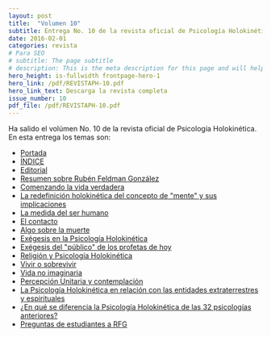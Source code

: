 ```yaml
---
layout: post
title:  "Volumen 10"
subtitle: Entrega No. 10 de la revista oficial de Psicología Holokinética
date: 2016-02-01
categories: revista
# Para SEO
# subtitle: The page subtitle
# description: This is the meta description for this page and will help it appear in search engines
hero_height: is-fullwidth frontpage-hero-1
hero_link: /pdf/REVISTAPH-10.pdf
hero_link_text: Descarga la revista completa
issue_number: 10
pdf_file: /pdf/REVISTAPH-10.pdf
---
```


Ha salido el volúmen No. 10 de la revista oficial de Psicología Holokinética. 
En esta entrega los temas son:


- [Portada](/pdf/REVISTAPH-10.pdf#page=1)
- [ÍNDICE](/pdf/REVISTAPH-10.pdf#page=3)
- [Editorial](/pdf/REVISTAPH-10.pdf#page=4)
- [Resumen sobre Rubén Feldman González](/pdf/REVISTAPH-10.pdf#page=5)
- [Comenzando la vida verdadera](/pdf/REVISTAPH-10.pdf#page=7)
- [La redefinición holokinética del concepto de "mente" y sus implicaciones](/pdf/REVISTAPH-10.pdf#page=11)
- [La medida del ser humano](/pdf/REVISTAPH-10.pdf#page=19)
- [El contacto](/pdf/REVISTAPH-10.pdf#page=21)
- [Algo sobre la muerte](/pdf/REVISTAPH-10.pdf#page=22)
- [Exégesis en la Psicología Holokinética](/pdf/REVISTAPH-10.pdf#page=25)
- [Exégesis del "público" de los profetas de hoy](/pdf/REVISTAPH-10.pdf#page=27)
- [Religión y Psicología Holokinética](/pdf/REVISTAPH-10.pdf#page=29)
- [Vivir o sobrevivir](/pdf/REVISTAPH-10.pdf#page=31)
- [Vida no imaginaria](/pdf/REVISTAPH-10.pdf#page=32)
- [Percepción Unitaria y contemplación](/pdf/REVISTAPH-10.pdf#page=33)
- [La Psicología Holokinética en relación con las entidades extraterrestres y espirituales](/pdf/REVISTAPH-10.pdf#page=35)
- [¿En qué se diferencia la Psicología Holokinética de las 32 psicologías anteriores?](/pdf/REVISTAPH-10.pdf#page=38)
- [Preguntas de estudiantes a RFG](/pdf/REVISTAPH-10.pdf#page=39)
